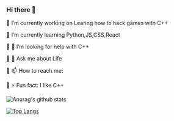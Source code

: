 ### Hi there 👋
🔭 I’m currently working on Learing how to hack games with C++

🌱 I’m currently learning Python,JS,CSS,React

🌱 🤔 I’m looking for help with C++

🌱 💬 Ask me about Life

🌱 📫 How to reach me: 

🌱 ⚡ Fun fact: I like C++

![Anurag's github stats](https://github-readme-stats.vercel.app/api?username=AllusiveWheat&show_icons=true&theme=radical)

[![Top Langs](https://github-readme-stats.vercel.app/api/top-langs/?username=AllusiveWheat)](https://github.com/anuraghazra/github-readme-stats)

<!--
**AllusiveWheat/AllusiveWheat** is a ✨ _special_ ✨ repository because its `README.md` (this file) appears on your GitHub profile.

